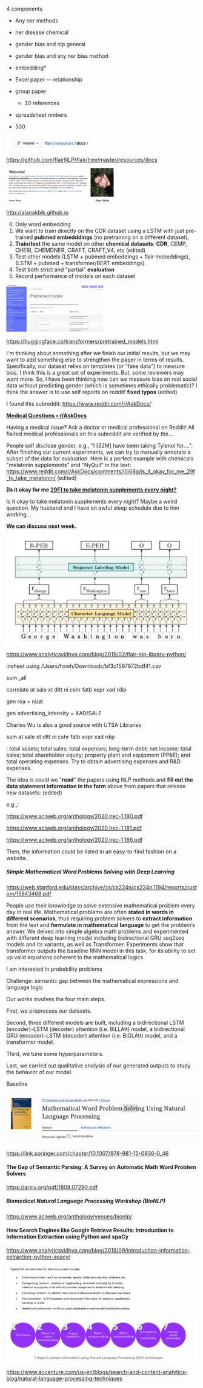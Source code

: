 4 components

- Any ner methods 

- ner disease chemical

- gender bias and nlp general 

- gender bias and any ner bias method

- embedding* 

  
  
  
  
   
  
  

- Excel paper — relationship 
- group paper 
  - 30 references 



- spreadsheet nmbers 
- 500



<img src="${image}/image-20210203195541136.png" alt="image-20210203195541136" style="zoom:33%;" />

https://github.com/flairNLP/flair/tree/master/resources/docs

<img src="${image}/image-20210203215504372.png" alt="image-20210203215504372" style="zoom:30%;" />

http://alanakbik.github.io



0. Only word embedding 
1. We want to train directly on the CDR dataset using a LSTM with just pre-trained **pubmed embedddings** (no pretraining on a different dataset).
2. **Train/test** the same model on other **chemical datasets**: **CDR**, CEMP, CHEBI, CHEMDNER, CRAFT, CRAFT_V4, etc (edited) 
3. Test other models (LSTM + pubmed embeddings + flair mebeddings), (LSTM + pubmed + transformer/BERT embeddings).
4. Test both strict and "partial" **evaluation**
5. Record performance of models on each dataset





<img src="${image}/image-20210203200753032.png" alt="image-20210203200753032" style="zoom:25%;" />

https://huggingface.co/transformers/pretrained_models.html





I'm thinking about something after we finish our initial results, but we may want to add something else to strengthen the paper in terms of results. Specifically, our dataset relies on templates (or "fake data") to measure bias. I think this is a great set of experiments. But, some reviewers may want more. So, I have been thinking how can we measure bias on real social data without predicting gender (which is sometimes ethically problematic)? I think the answer is to use self reports on reddit! **fixed typos** (edited) 

I found this subreddit: https://www.reddit.com/r/AskDocs/

**[Medical Questions • r/AskDocs](https://www.reddit.com/r/AskDocs/)**

Having a medical issue? Ask a doctor or medical professional on Reddit! All flaired medical professionals on this subreddit are verified by the...

People self disclose gender, e.g., "I [32M] have been taking Tylenol for....". After finishing our current experiments, we can try to manually annotate a subset of the data for evaluation. Here is a perfect example with chemicals "melatonin supplements" and "NyQuil" in the text: https://www.reddit.com/r/AskDocs/comments/l0i68g/is_it_okay_for_me_29f_to_take_melatonin/ (edited) 

**[Is it okay for me [29F\] to take melatonin supplements every night?](https://www.reddit.com/r/AskDocs/comments/l0i68g/is_it_okay_for_me_29f_to_take_melatonin/)**

Is it okay to take melatonin supplements every night? Maybe a weird question. My husband and I have an awful sleep schedule due to him working...

**We can discuss next week.**



<img src="${image}/image-20210126200714583.png" alt="image-20210126200714583" style="zoom:50%;" />

https://www.analyticsvidhya.com/blog/2019/02/flair-nlp-library-python/







insheet using /Users/hxwh/Downloads/bf3c1597972bdf41.csv

sum _all

correlate at sale xt dltt ni cshr fatb xopr xad rdip

gen roa = ni/at

 gen advertising_intensity = XAD/SALE



Charles Wu is also a good source with UTSA Libraries



sum at sale xt dltt ni cshr fatb xopr xad rdip



  : total assets; total sales; total expenses; long-term debt; net income; total sales; total shareholder equity; property plant and equipment (PP&E); and total operating expenses. Try to obtain advertising expenses and R&D expenses.  





The idea is could we "**read**" the papers using NLP methods and **fill out the data statement information in the form** above from papers that release new datasets: (edited) 

e.g.,:

https://www.aclweb.org/anthology/2020.lrec-1.180.pdf

https://www.aclweb.org/anthology/2020.lrec-1.181.pdf

https://www.aclweb.org/anthology/2020.lrec-1.186.pdf

Then, the information could be listed in an easy-to-find fashion on a website.





##### Simple Mathematical Word Problems Solving with Deep Learning

https://web.stanford.edu/class/archive/cs/cs224n/cs224n.1194/reports/custom/15843468.pdf

People use their knowledge to solve extensive mathematical problem every day in real life. Mathematical problems are often **stated in words in different scenarios**, thus requiring problem solvers to **extract information** from the text and **formulate in mathematical language** to get the problem’s answer. We delved into simple algebra math problems and experimented with different deep learning model including bidirectional GRU seq2seq models and its variants, as well as Transformer. Experiments show that transformer outputs the baseline RNN model in this task, for its ability to set up valid equations coherent to the mathematical logics

I am interested in probebility problems

Challenge: semantic gap between the mathematical expressions and language logic



Our works involves the four main steps. 

First, we preprocess our datasets. 

Second, three different models are built, including a bidirectional LSTM (encoder)-LSTM (decoder) attention (i.e. BiLLAtt) model, a bidirectional GRU (encoder)-LSTM (decoder) attention (i.e. BiGLAtt) model, and a transformer model. 

Third, we tune some hyperparameters. 

Last, we carried out qualitative analysis of our generated outputs to study the behavior of our model.



Baseline

<img src="${image}/image-20210129004853818.png" alt="image-20210129004853818" style="zoom:50%;" />

https://link.springer.com/chapter/10.1007/978-981-15-0936-0_46



#### The Gap of Semantic Parsing: A Survey on Automatic Math Word Problem Solvers

https://arxiv.org/pdf/1808.07290.pdf





##### Biomedical Natural Language Processing Workshop (BioNLP)

https://www.aclweb.org/anthology/venues/bionlp/





#### How Search Engines like Google Retrieve Results: Introduction to Information Extraction using Python and spaCy

https://www.analyticsvidhya.com/blog/2019/09/introduction-information-extraction-python-spacy/





<img src="${image}/image-20210207014441052.png" alt="image-20210207014441052" style="zoom:33%;" />

<img src="${image}/image-20210207014509343.png" alt="image-20210207014509343" style="zoom:50%;" />

https://www.accenture.com/us-en/blogs/search-and-content-analytics-blog/natural-language-processing-techniques	

